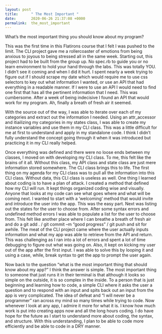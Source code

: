 ```yaml
---
layout: post
title:      " The Most Important "
date:       2020-06-26 21:37:08 +0000
permalink:  the_most_important
---
```



What’s the most important thing you should know about my program?

This was the first time in this Flatirons course that I felt I was pushed to the limit. The CLI project gave me a rollercoaster of emotions from being anxious to joyous to being stressed all in the same week. Starting out, this project had to be built from the group up. No spec.rb to guide you or no learn environment to hold your hand through the labs. This was totally YOU. I didn’t see it coming and when I did it hurt. I spent nearly a week trying to figure out if I should scrape my date which would require me to use css selectors to key out what information I wanted, or use an API that had everything in a readable manner. If I were to use an API I would need to find one first that has all the pertinent information that I need. This was cumbersome. After a week of being indecisive I found an API that would work for my program. Ah, finally a breath of fresh air it seemed.

 

With the source out of the way, I was able to iterate over each of my categories and extract out the information I needed.  Using an attr_accessor and itiailizing my categories in my states class, I was able to create my instance variables and use them in my CLI class. This was a little difficult for me at first to understand and apply in my standalone code. I think I didn’t fully understand the concept going through it when it was introduced but practicing it in my CLI really helped.

 

Once everything was defined and there were no loose ends between my classes, I moved on with developing my CLI class. To me, this felt like the brains of it all. Without this class, my API class and state class are just mere information stored somewhere. The CLI class brings this to life. The first thing on my agenda for my CLI class was to pull all the information into this CLI class. Without data, this CLI class is useless as well.  One thing I learned about coding is to have a plan of attack. I created a method that defined how my CLI will run. It kept things organized coding wise and visually. Anyone that looks at my code can see what goes where and what will be coming next. I wanted to start with a ‘welcoming’ method that would invite and introduce the user into the app. This was the easy part. Next was listing out the states for the user to choose from. After some syntax errors and undefined method errors I was able to populate a list for the user to choose from. This felt like another place where I can breathe a breath of fresh air and do a git add . / git commit –m “good progress” / git push and sit for awhile. The meat of the CLI project came where the user actually inputs information and what my app was able to retrieve from the API and return. This was challenging as I ran into a lot of errors and spent a lot of time debugging to figure out what was going on. Also, it kept on kicking my user out of the app after the first input. I was able to solve this by looping it and using a case, while, break syntax to get the app to prompt the user again.

 

Now back to the question “what is the most important thing that should know about my app?” I think the answer is simple. The most important thing to someone that just runs it in their terminal is that although it looks so simple on the outside, it is so complex in the inside. To a person that is just beginning and learning how to code, a simple CLI where it asks the user a question and to respond with an input and spits back out an input from the app is very complicated. The idea of defeat and “I will never be a programmer” ran across my mind so many times while trying to code. Now whenever I look at any app, I admire it more for what it is. I know how much work is put into creating apps now and all the long hours coding. I do have hope for the future as I start to understand more about coding, the syntax, and structure. With this understanding, I plan to be able to code more efficiently and be able to code in a DRY manner.
